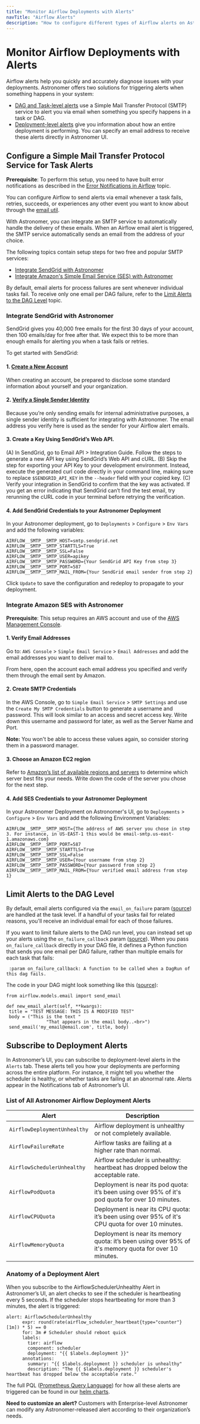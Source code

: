 ```yaml
---
title: "Monitor Airflow Deployments with Alerts"
navTitle: "Airflow Alerts"
description: "How to configure different types of Airflow alerts on Astronomer to monitor the status of your deployments and tasks."
---
```


# Monitor Airflow Deployments with Alerts

Airflow alerts help you quickly and accurately diagnose issues with your deployments. Astronomer offers two solutions for triggering alerts when something happens in your system:
* [DAG and Task-level alerts](#configure-a-simple-mail-transfer-protocol-service-for-task-alerts) use a Simple Mail Transfer Protocol (SMTP) service to alert you via email when something you specify happens in a task or DAG.
* [Deployment-level alerts](#subscribe-to-deployment-alerts) give you information about how an entire deployment is performing. You can specify an email address to receive these alerts directly in Astronomer UI.

## Configure a Simple Mail Transfer Protocol Service for Task Alerts

**Prerequisite**: To perform this setup, you need to have built error notifications as described in the [Error Notifications in Airflow](https://www.astronomer.io/guides/error-notifications-in-airflow/) topic.

You can configure Airflow to send alerts via email whenever a task fails, retries, succeeds, or experiences any other event you want to know about through the [email util](https://github.com/apache/airflow/blob/master/airflow/utils/email.py).  

With Astronomer, you can integrate an SMTP service to automatically handle the delivery of these emails. When an Airflow email alert is triggered, the SMTP service automatically sends an email from the address of your choice.

The following topics contain setup steps for two free and popular SMTP services:

* [Integrate SendGrid with Astronomer](#integrate-sendgrid-with-astronomer)
* [Integrate Amazon's Simple Email Service (SES) with Astronomer](#integrate-amazon-ses-with-astronomer)

By default, email alerts for process failures are sent whenever individual tasks fail. To receive only one email per DAG failure, refer to the [Limit Alerts to the DAG Level](#limit-alerts-to-the-dag-level) topic.


### Integrate SendGrid with Astronomer
SendGrid gives you 40,000 free emails for the first 30 days of your account, then 100 emails/day for free after that. We expect this to be more than enough emails for alerting you when a task fails or retries.

To get started with SendGrid:

#### 1. [Create a New Account](https://signup.sendgrid.com)

When creating an account, be prepared to disclose some standard information about yourself and your organization.


#### 2. [Verify a Single Sender Identity](https://sendgrid.com/docs/ui/sending-email/sender-verification/)

Because you’re only sending emails for internal administrative purposes, a single sender identity is sufficient for integrating with Astronomer. The email address you verify here is used as the sender for your Airflow alert emails.

#### 3. Create a Key Using SendGrid’s Web API.

(A) In SendGrid, go to Email API > Integration Guide. Follow the steps to generate a new API key using SendGrid’s Web API and cURL.
(B) Skip the step for exporting your API Key to your development environment. Instead, execute the generated curl code directly in your command line, making sure to replace `$SENDGRID_API_KEY` in the `--header` field with your copied key. 
(C) Verify your integration in SendGrid to confirm that the key was activated. If you get an error indicating that SendGrid can’t find the test email, try rerunning the cURL code in your terminal before retrying the verification.

#### 4. Add SendGrid Credentials to your Astronomer Deployment

In your Astronomer deployment, go to `Deployments` > `Configure` > `Env Vars` and add the following variables:

```
AIRFLOW__SMTP__SMTP_HOST=smtp.sendgrid.net
AIRFLOW__SMTP__SMTP_STARTTLS=True
AIRFLOW__SMTP__SMTP_SSL=False
AIRFLOW__SMTP__SMTP_USER=apikey
AIRFLOW__SMTP__SMTP_PASSWORD={Your SendGrid API Key from step 3}
AIRFLOW__SMTP__SMTP_PORT=587
AIRFLOW__SMTP__SMTP_MAIL_FROM={Your SendGrid email sender from step 2}
```

Click `Update` to save the configuration and redeploy to propagate to your deployment.

### Integrate Amazon SES with Astronomer

**Prerequisite**: This setup requires an AWS account and use of the [AWS Management Console](https://aws.amazon.com/console/).

#### 1. Verify Email Addresses

Go to: `AWS Console` > `Simple Email Service` > `Email Addresses` and add the email addresses you want to deliver mail to.

From here, open the account each email address you specified and verify them through the email sent by Amazon.


#### 2. Create SMTP Credentials

In the AWS Console, go to `Simple Email Service` > `SMTP Settings` and use the `Create My SMTP Credentials` button to generate a username and password. This will look similar to an access and secret access key. Write down this username and password for later, as well as the Server Name and Port.

**Note:** You won't be able to access these values again, so consider storing them in a password manager.

#### 3. Choose an Amazon EC2 region

Refer to [Amazon’s list of available regions and servers](https://docs.aws.amazon.com/AWSEC2/latest/UserGuide/using-regions-availability-zones.html#concepts-regions) to determine which server best fits your needs. Write down the code of the server you chose for the next step.


#### 4. Add SES Credentials to your Astronomer Deployment

In your Astronomer Deployment on Astronomer's UI, go to `Deployments` > `Configure` > `Env Vars` and add the following Environment Variables:

```
AIRFLOW__SMTP__SMTP_HOST={The address of AWS server you chose in step 3. For instance, in US-EAST-1 this would be email-smtp.us-east-1.amazonaws.com}
AIRFLOW__SMTP__SMTP_PORT=587
AIRFLOW__SMTP__SMTP_STARTTLS=True
AIRFLOW__SMTP__SMTP_SSL=False
AIRFLOW__SMTP__SMTP_USER={Your username from step 2}
AIRFLOW__SMTP__SMTP_PASSWORD={Your password from step 2}
AIRFLOW__SMTP__SMTP_MAIL_FROM={Your verified email address from step 1}
```

## Limit Alerts to the DAG Level

By default, email alerts configured via the `email_on_failure` param ([source](https://github.com/apache/airflow/blob/master/airflow/models/baseoperator.py)) are handled at the task level. If a handful of your tasks fail for related reasons, you'll receive an individual email for each of those failures.

If you want to limit failure alerts to the DAG run level, you can instead set up your alerts using the `on_failure_callback` param ([source](https://github.com/apache/airflow/blob/v1-10-stable/airflow/models/dag.py#L167)). When you pass `on_failure_callback` directly in your DAG file, it defines a Python function that sends you one email per DAG failure, rather than multiple emails for each task that fails:

```
 :param on_failure_callback: A function to be called when a DagRun of this dag fails.
 ```

The code in your DAG might look something like this ([source](https://github.com/apache/airflow/blob/v1-10-stable/airflow/utils/email.py#L41)):

 ```
 from airflow.models.email import send_email

def new_email_alert(self, **kwargs):
  title = "TEST MESSAGE: THIS IS A MODIFIED TEST"
  body = ("This is the text "
                "That appears in the email body..<br>")
  send_email('my_email@email.com', title, body)
  ```
## Subscribe to Deployment Alerts

In Astronomer’s UI, you can subscribe to deployment-level alerts in the `Alerts` tab. These alerts tell you how your deployments are performing across the entire platform. For instance, it might tell you whether the scheduler is healthy, or whether tasks are failing at an abnormal rate. Alerts appear in the Notifications tab of Astronomer’s UI.

### List of All Astronomer Airflow Deployment Alerts

| Alert | Description |
| ------------- | ------------- |
| `AirflowDeploymentUnhealthy` | Airflow deployment is unhealthy or not completely available. |
| `AirflowFailureRate` | Airflow tasks are failing at a higher rate than normal. |
| `AirflowSchedulerUnhealthy` | Airflow scheduler is unhealthy: heartbeat has dropped below the acceptable rate. |
| `AirflowPodQuota` | Deployment is near its pod quota: it’s been using over 95% of it's pod quota for over 10 minutes. |
| `AirflowCPUQuota` | Deployment is near its CPU quota: it’s been using over 95% of it's CPU quota for over 10 minutes. |
| `AirflowMemoryQuota` | Deployment is near its memory quota: it’s been using over 95% of it's memory quota for over 10 minutes. |


### Anatomy of a Deployment Alert

When you subscribe to the AirflowSchedulerUnhealthy Alert in Astronomer’s UI, an alert checks to see if the scheduler is heartbeating every 5 seconds. If the scheduler stops heartbeating for more than 3 minutes, the alert is triggered:

```
alert: AirflowSchedulerUnhealthy
      expr: round(rate(airflow_scheduler_heartbeat{type="counter"}[1m]) * 5) == 0
      for: 3m # Scheduler should reboot quick
      labels:
        tier: airflow
        component: scheduler
        deployment: "{{ $labels.deployment }}"
      annotations:
        summary: "{{ $labels.deployment }} scheduler is unhealthy"
        description: "The {{ $labels.deployment }} scheduler's heartbeat has dropped below the acceptable rate."
```


The full PQL ([Prometheus Query Language](https://prometheus.io/docs/prometheus/latest/querying/basics/)) for how all these alerts are triggered can be found in our [helm charts](https://github.com/astronomer/airflow-chart).

**Need to customize an alert?** Customers with Enterprise-level Astronomer can modify any Astronomer-released alert according to their organization’s needs.
